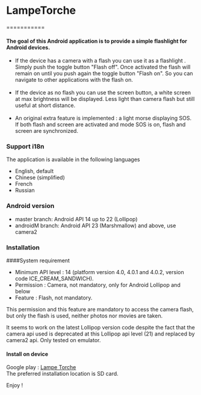 # LampeTorche
===========

#### The goal of this Android application is to provide a simple flashlight for Android devices.
<ul>

  <li>If the device has a camera with a flash you can use it as a flashlight . Simply push the toggle button "Flash off".
  Once activated the flash will remain on until you push again the toggle button "Flash on". So you can navigate to other 
  applications with the flash on.</li><br>
  
  <li>If the device as no flash you can use the screen button, a white screen at max brightness will be displayed. Less light
  than camera flash but still useful at short distance.</li><br>
  
  <li>An original extra feature is implemented : a light morse displaying SOS.
  If both flash and screen are activated and mode SOS is on, flash and screen are synchronized.</li>
</ul>  
  
### Support i18n
  The application is available in the following languages
  <ul>
    <li> English, default</li>
    <li>Chinese (simplified)</li>
    <li> French</li>
    <li>Russian</li>
  </ul>
  
### Android version
<ul>
  <li> master branch:  Android API 14 up to 22 (Lollipop)</li>
  <li> androidM branch:  Android API 23 (Marshmallow) and above, use camera2</li>
  </ul>

### Installation

####System requirement
<ul>
<li>Minimum API level : 14 (platform version 4.0, 4.0.1 and 4.0.2, version code ICE_CREAM_SANDWICH).</li>
<li>Permission : Camera, not mandatory, only for Android Lollipop and below</li>
<li>Feature : Flash, not mandatory.</li>
</ul>

This permission and this feature are mandatory to access the camera flash, but only the flash is used, neither photos nor 
movies are taken.

It seems to work on the latest Lollipop version code despite the fact that the camera api used is deprecated at this
Lollipop api level (21) and replaced by camera2 api. Only tested on emulator.


#### Install on device
Google play : [Lampe Torche](https://play.google.com/store/apps/details?id=tm.android.lampetorche)<br>
The preferred installation location is SD card.

Enjoy !




  
  
    
  
